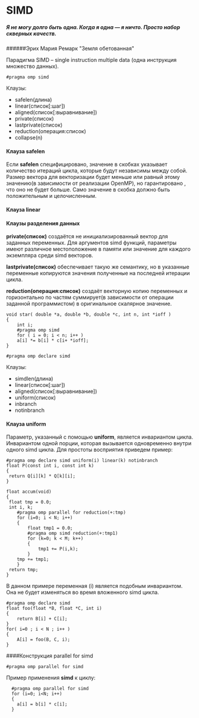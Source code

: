 # SIMD

##### *Я не могу долго быть одна. Когда я одна — я ничто. Просто набор скверных качеств.*
######Эрих Мария Ремарк "Земля обетованная"

Парадигма SIMD – single instruction multiple data (одна инструкция множество данных).
```
#pragma omp simd 
```
Клаузы:
* safelen(длина)
* linear(список[:шаг])
* aligned(список[:выравнивание])
* private(список)
* lastprivate(список)
* reduction(операция:список)
* collapse(n)

#### Клауза safelen

Если **safelen** специфицировано, значение в скобках указывает количество итераций цикла, которые будут независимы между собой. Размер вектора для векторизации будет меньше или равный этому значению(в зависимости от реализации OpenMP), но гарантировано , что оно не будет больше. Само значение в скобка должно быть положительным и целочисленным. 

#### Клауза linear 




#### Клаузы разделения данных

  
**private(список)** создаётся не инициализированный вектор для заданных переменных. Для аргументов simd функций, параметры имеют различное местоположение в памяти или значение для каждого экземпляра среди simd векторов.

**lastprivate(список)** обеспечивает такую же семантику, но в указанные переменные копируются значения полученные на последней итерации цикла. 

**reduction(операция:список)** создаёт векторную копию переменных и горизонтально по частям суммирует(в зависимости от операции заданной программистом) в оригинальное скалярное значение. 


```
void star( double *a, double *b, double *c, int n, int *ioff )
{
    int i;
    #pragma omp simd
    for ( i = 0; i < n; i++ )
    a[i] *= b[i] * c[i+ *ioff];
}

```



```
#pragma omp declare simd
```

Клаузы:
* simdlen(длина)
* linear(список[:шаг])
* aligned(список[:выравнивание])
* uniform(список)
* inbranch
* notinbranch

#### Клауза uniform 

Параметр, указанный с помощью **uniform**, является инвариантом цикла. Инвариантом одной порции, которая вызывается одновременно внутри одного simd цикла. Для простоты восприятия приведем пример:

```
#pragma omp declare simd uniform(i) linear(k) notinbranch
float P(const int i, const int k)
{
 return Q[i][k] * Q[k][i];
}

float accum(void)
{
 float tmp = 0.0;
 int i, k;
    #pragma omp parallel for reduction(+:tmp)
    for (i=0; i < N; i++)
    {
        float tmp1 = 0.0;
        #pragma omp simd reduction(+:tmp1)
        for (k=0; k < M; k++) 
        {
            tmp1 += P(i,k);
        }
    tmp += tmp1;
    }
 return tmp;
}
```
В данном примере переменная (i) является подобным инвариантом. Она не будет изменяться во время вложенного simd цикла. 


```
#pragma omp declare simd
float foo(float *B, float *C, int i)
{
	return B[i] + C[i];
}
for( i=0 ; i < N ; i++ )
{
	A[i] = foo(B, C, i);
}

```


####Конструкция  parallel for simd 

```
#pragma omp parallel for simd
```

Пример применения **simd** к циклу:

```
  #pragma omp parallel for simd
  for (i=0; i<N; i++) 
  { 
    a[i] = b[i] * c[i]; 
  }

```

